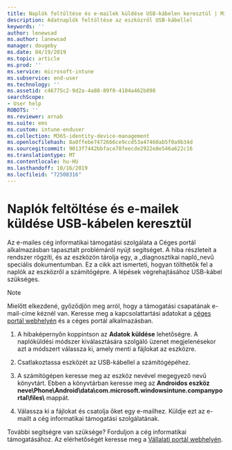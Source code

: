 ```yaml
---
title: Naplók feltöltése és e-mailek küldése USB-kábelen keresztül | Microsoft Docs
description: Adatnaplók feltöltése az eszközről USB-kábellel
keywords: ''
author: lenewsad
ms.author: lanewsad
manager: dougeby
ms.date: 04/19/2019
ms.topic: article
ms.prod: ''
ms.service: microsoft-intune
ms.subservice: end-user
ms.technology: ''
ms.assetid: c46775c2-9d2a-4a88-89f0-4104a462b898
searchScope:
- User help
ROBOTS: ''
ms.reviewer: arnab
ms.suite: ems
ms.custom: intune-enduser
ms.collection: M365-identity-device-management
ms.openlocfilehash: 8a0ffebe7472666ce9ccd53a47460ab5f0a9b34d
ms.sourcegitcommit: 9013f7442bbface78feecde2922e8e546a622c16
ms.translationtype: MT
ms.contentlocale: hu-HU
ms.lasthandoff: 10/16/2019
ms.locfileid: "72508316"
---
```

# <a name="upload-and-email-logs-using-a-usb-cable"></a>Naplók feltöltése és e-mailek küldése USB-kábelen keresztül

Az e-mailes cég informatikai támogatási szolgálata a Céges portál alkalmazásban tapasztalt problémáról nyújt segítséget. A hiba részleteit a rendszer rögzíti, és az eszközön tárolja egy, a _diagnosztikai napló_nevű speciális dokumentumban. Ez a cikk azt ismerteti, hogyan tölthetők fel a naplók az eszközről a számítógépre. A lépések végrehajtásához USB-kábel szükséges.   

> [!Note]
> Mielőtt elkezdené, győződjön meg arról, hogy a támogatási csapatának e-mail-címe kéznél van. Keresse meg a kapcsolattartási adatokat a [céges portál webhelyén](https://go.microsoft.com/fwlink/?linkid=2010980) és a céges portál alkalmazásban. 

1. A hibaképernyőn koppintson az **Adatok küldése** lehetőségre. A naplóküldési módszer kiválasztására szolgáló üzenet megjelenésekor azt a módszert válassza ki, amely menti a fájlokat az eszközre.  

2. Csatlakoztassa eszközét az USB-kábellel a számítógépéhez. 

3. A számítógépen keresse meg az eszköz nevével megegyező nevű könyvtárt. Ebben a könyvtárban keresse meg az <strong>Androidos eszköz neve\Phone\Android\data\com.microsoft.windowsintune.companyportal\files\\</strong> mappát.

4. Válassza ki a fájlokat és csatolja őket egy e-mailhez. Küldje ezt az e-mailt a cég informatikai támogatási szolgálatának.

További segítségre van szüksége? Forduljon a cég informatikai támogatásához. Az elérhetőségét keresse meg a [Vállalati portál webhelyén](https://go.microsoft.com/fwlink/?linkid=2010980).
